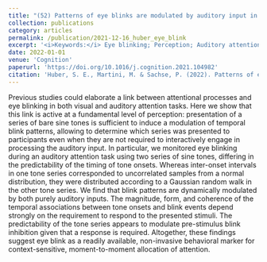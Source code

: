 ```yaml
---
title: "(52) Patterns of eye blinks are modulated by auditory input in humans"
collection: publications
category: articles
permalink: /publication/2021-12-16_huber_eye_blink
excerpt: '<i>Keywords:</i> Eye blinking; Perception; Auditory attention task; Synchronization; Motor response; Predictability; Behavioral marker'
date: 2022-01-01
venue: 'Cognition'
paperurl: 'https://doi.org/10.1016/j.cognition.2021.104982'
citation: 'Huber, S. E., Martini, M. & Sachse, P. (2022). Patterns of eye blinks are modulated by auditory input in humans. <i>Cognition, 221</i>, 104982.'
---
```


Previous studies could elaborate a link between attentional processes and eye blinking in both visual and auditory attention tasks. Here we show that this link is active at a fundamental level of perception: presentation of a series of bare sine tones is sufficient to induce a modulation of temporal blink patterns, allowing to determine which series was presented to participants even when they are not required to interactively engage in processing the auditory input. In particular, we monitored eye blinking during an auditory attention task using two series of sine tones, differing in the predictability of the timing of tone onsets. Whereas inter-onset intervals in one tone series corresponded to uncorrelated samples from a normal distribution, they were distributed according to a Gaussian random walk in the other tone series. We find that blink patterns are dynamically modulated by both purely auditory inputs. The magnitude, form, and coherence of the temporal associations between tone onsets and blink events depend strongly on the requirement to respond to the presented stimuli. The predictability of the tone series appears to modulate pre-stimulus blink inhibition given that a response is required. Altogether, these findings suggest eye blink as a readily available, non-invasive behavioral marker for context-sensitive, moment-to-moment allocation of attention.